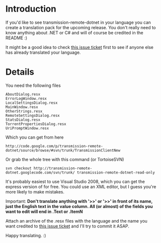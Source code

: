 # Introduction #

If you'd like to see transmission-remote-dotnet in your language you can create a translation pack for the upcoming release. You don't really need to know anything about .NET or C# and will of course be credited in the README :)

It might be a good idea to check [this issue ticket](http://code.google.com/p/transmission-remote-dotnet/issues/detail?id=29) first to see if anyone else has already translated your language.

# Details #

You need the following files
```
AboutDialog.resx
ErrorLogWindow.resx
LocalSettingsDialog.resx
MainWindow.resx
OtherStrings.resx
RemoteSettingsDialog.resx
StatsDialog.resx
TorrentPropertiesDialog.resx
UriPromptWindow.resx
```

Which you can get from here
```
http://code.google.com/p/transmission-remote-dotnet/source/browse/#svn/trunk/TransmissionClientNew
```

Or grab the whole tree with this command (or TortoiseSVN)
```
svn checkout http://transmission-remote-dotnet.googlecode.com/svn/trunk/ transmission-remote-dotnet-read-only
```

It's probably easiest to use Visual Studio 2008, which you can get the express version of for free. You could use an XML editor, but I guess you're more likely to make mistakes.

Important: **Don't translate anything with '>>' or '&gt;&gt;' in front of its name, just the English text in the value column. All (or almost) of the fields you want to edit will end in .Text or .ItemN**

Attach an archive of the .resx files with the language and the name you want credited to [this issue ticket](http://code.google.com/p/transmission-remote-dotnet/issues/detail?id=29) and I'll try to commit it ASAP.

Happy translating. :)